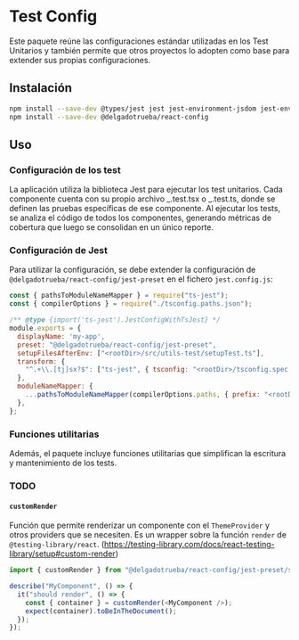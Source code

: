 # Test Config

Este paquete reúne las configuraciones estándar utilizadas en los Test Unitarios y también permite que otros proyectos lo adopten como base para extender sus propias configuraciones.

## Instalación

```sh
npm install --save-dev @types/jest jest jest-environment-jsdom jest-environment-node ts-jest
npm install --save-dev @delgadotrueba/react-config
```

## Uso

### Configuración de los test

La aplicación utiliza la biblioteca Jest para ejecutar los test unitarios. Cada componente cuenta con su propio archivo _.test.tsx o _.test.ts, donde se definen las pruebas específicas de ese componente. Al ejecutar los tests, se analiza el código de todos los componentes, generando métricas de cobertura que luego se consolidan en un único reporte.

### Configuración de Jest

Para utilizar la configuración, se debe extender la configuración de `@delgadotrueba/react-config/jest-preset` en el fichero `jest.config.js`:

```js
const { pathsToModuleNameMapper } = require("ts-jest");
const { compilerOptions } = require("./tsconfig.paths.json");

/** @type {import('ts-jest').JestConfigWithTsJest} */
module.exports = {
  displayName: 'my-app',
  preset: "@delgadotrueba/react-config/jest-preset",
  setupFilesAfterEnv: ["<rootDir>/src/utils-test/setupTest.ts"],
  transform: {
    "^.+\\.[tj]sx?$": ["ts-jest", { tsconfig: "<rootDir>/tsconfig.spec.json" }],
  },
  moduleNameMapper: {
    ...pathsToModuleNameMapper(compilerOptions.paths, { prefix: "<rootDir>/" }),
  },
};
```

### Funciones utilitarias

Además, el paquete incluye funciones utilitarias que simplifican la escritura y mantenimiento de los tests.

### TODO

#### `customRender`

Función que permite renderizar un componente con el `ThemeProvider` y otros providers que se necesiten. Es un wrapper sobre la función `render` de `@testing-library/react`. (<https://testing-library.com/docs/react-testing-library/setup#custom-render>)

```js
import { customRender } from "@delgadotrueba/react-config/jest-preset/src/test-utils";

describe("MyComponent", () => {
  it("should render", () => {
    const { container } = customRender(<MyComponent />);
    expect(container).toBeInTheDocument();
  });
});
```
